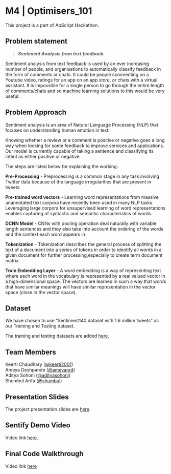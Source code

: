 # M4 | Optimisers_101

This project is a part of ApScript Hackathon.

## Problem statement

> **_Sentiment Analysis from text feedback._**

Sentiment analysis from text feedback is used by an ever increasing number of people, and organisations to automatically classify feedback in the form of comments or chats. It could be people commenting on a Youtube video, ratings for an app on an app store, or chats with a virtual assistant. It is impossible for a single person to go through the entire length of comments/chats and so machine learning solutions to this would be very useful.

## Problem Approach

Sentiment analysis is an area of Natural Language Processing (NLP) that focuses on understanding human emotion in text.

Knowing whether a review or a comment is positive or negative goes a long way when looking for some feedback to improve services and applications. Our model is currently capable of taking a sentence and classifying its intent as either positive or negative.

The steps are listed below for explaining the working:

**Pre-Processing** - Preprocessing is a common stage in any task involving Twitter data because of the language irregularities that are present in tweets. 

**Pre-trained word vectors** - Learning word representations from massive unannotated text corpora have recently been used in many NLP tasks. Leveraging large corpora for unsupervised learning of word representations enables capturing of syntactic and semantic characteristics of words.

**DCNN Model** - CNNs with pooling operation deal naturally with variable length sentences and they also take into account the ordering of the words and the context each word appears in.

**Tokenization** - Tokenization describes the general process of splitting the text of a document into a series of tokens in order to identify all words in a given document for further processing,especially to create term document matrix.

**Train Embedding Layer** - A word embedding is a way of representing text where each word in the vocabulary is represented by a real valued vector in a high-dimensional space. The vectors are learned in such a way that words that have similar meanings will have similar representation in the vector space (close in the vector space).

## Dataset

We have chosen to use “Sentiment140 dataset with 1.6 million tweets” as our Training and Testing dataset.

The training and testing datasets are added [here](https://drive.google.com/drive/folders/1iyK4_MgVgjsJFip6nrkFi32slSgXsL8K?usp=sharing).

## Team Members

Keerti Chaudhary ([@keerti2001](https://github.com/keerti2001)) <br />
Ameya Deshpande ([@ameyanrd](https://github.com/ameyanrd)) <br />
Aditya Sohoni ([@adityasohoni](https://github.com/keerti2001)) <br />
Shumbul Arifa ([@shumbul](https://github.com/shumbul))

## Presentation Slides

The project presentation slides are [here](https://docs.google.com/presentation/d/1i9SlO2Ic-1wflwU0YZ39pbVTKw2APppR7W4Vxhjuqew/edit?usp=sharing).

## Sentify Demo Video
 Video link [here](https://drive.google.com/file/d/18ntSTxPYw63KV42UEi0WnLV-VhF6GaRQ/view?usp=sharing).

## Final Code Walkthrough

 Video link [here](https://www.youtube.com/watch?v=OLY-QIlQk78&feature=youtu.be)

